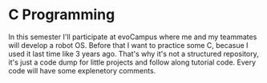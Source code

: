 # C Programming
In this semester I'll participate at evoCampus where me and my teammates will develop a robot OS. Before that I want to practice some C, becasue I used it last time like 3 years ago. That's why it's not a structured repository, it's just a code dump for little projects and follow along tutorial code. Every code will have some explenetory comments.
